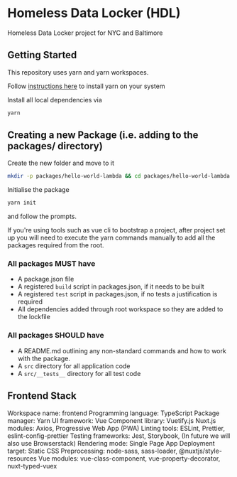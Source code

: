 # Homeless Data Locker (HDL)

Homeless Data Locker project for NYC and Baltimore

## Getting Started

This repository uses yarn and yarn workspaces.

Follow [instructions here](https://classic.yarnpkg.com/en/docs/install/) to install yarn on your system

Install all local dependencies via

```bash
yarn
```

## Creating a new Package (i.e. adding to the packages/ directory)

Create the new folder and move to it

```bash
mkdir -p packages/hello-world-lambda && cd packages/hello-world-lambda
```

Initialise the package

```bash
yarn init
```

and follow the prompts.

If you're using tools such as vue cli to bootstrap a project, after project set up you will need to execute the yarn commands manually to add all the packages required from the root.

### All packages MUST have

- A package.json file
- A registered `build` script in packages.json, if it needs to be built
- A registered `test` script in packages.json, if no tests a justification is required
- All dependencies added through root workspace so they are added to the lockfile

### All packages SHOULD have

- A README.md outlining any non-standard commands and how to work with the package.
- A `src` directory for all application code
- A `src/__tests__` directory for all test code

## Frontend Stack

Workspace name: frontend
Programming language: TypeScript
Package manager: Yarn
UI framework: Vue
Component library: Vuetify.js
Nuxt.js modules: Axios, Progressive Web App (PWA)
Linting tools: ESLint, Prettier, eslint-config-prettier
Testing frameworks: Jest, Storybook, (In future we will also use Browserstack)
Rendering mode: Single Page App
Deployment target: Static
CSS Preprocessing: node-sass, sass-loader, @nuxtjs/style-resources
Vue modules: vue-class-component, vue-property-decorator, nuxt-typed-vuex
